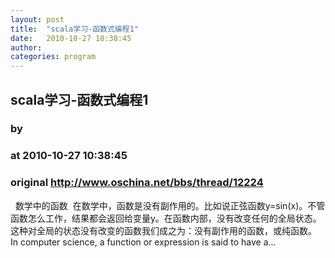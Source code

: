 ```yaml
---
layout: post
title:  "scala学习-函数式编程1"
date:   2010-10-27 10:38:45
author: 
categories: program
---
```


## scala学习-函数式编程1
### by 
### at 2010-10-27 10:38:45
### original <http://www.oschina.net/bbs/thread/12224>

  数学中的函数  在数学中，函数是没有副作用的。比如说正弦函数y=sin(x)。不管函数怎么工作，结果都会返回给变量y。在函数内部，没有改变任何的全局状态。这种对全局的状态没有改变的函数我们成之为：没有副作用的函数，或纯函数。    In computer science, a function or expression is said to have a...